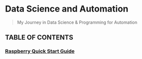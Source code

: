 # Data Science and Automation
> My Journey in Data Science &amp; Programming for Automation

## TABLE OF CONTENTS
### [Raspberry Quick Start Guide](data_science_and_automation\raspberry_pi_handbook.md)